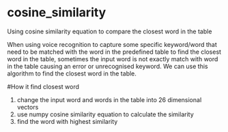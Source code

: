 # cosine_similarity
Using cosine similarity equation to compare the closest word in the table

When using voice recognition to capture some specific keyword/word that need to be matched with the word in the predefined table
to find the closest word in the table, sometimes the input word is not exactly match with word in the table causing an error or unrecognised keyword.
We can use this algorithm to find the closest word in the table.

#How it find closest word 
1) change the input word and words in the table into 26 dimensional vectors
2) use numpy cosine similarity equation to calculate the similarity
3) find the word with highest similarity 
